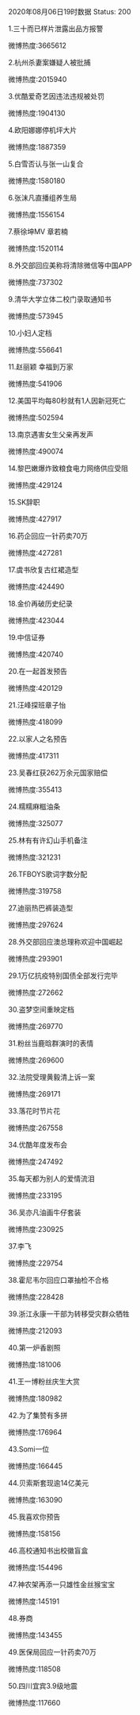 2020年08月06日19时数据
Status: 200

1.三十而已样片泄露出品方报警

微博热度:3665612

2.杭州杀妻案嫌疑人被批捕

微博热度:2015940

3.优酷爱奇艺因违法违规被处罚

微博热度:1904130

4.欧阳娜娜停机坪大片

微博热度:1887359

5.白雪否认与张一山复合

微博热度:1580180

6.张沫凡直播组养生局

微博热度:1556154

7.蔡徐坤MV 章若楠

微博热度:1520114

8.外交部回应美称将清除微信等中国APP

微博热度:737302

9.清华大学立体二校门录取通知书

微博热度:573945

10.小妇人定档

微博热度:556641

11.赵丽颖 幸福到万家

微博热度:541906

12.美国平均每80秒就有1人因新冠死亡

微博热度:502594

13.南京遇害女生父亲再发声

微博热度:490074

14.黎巴嫩爆炸致粮食电力网络供应受阻

微博热度:429124

15.SK辞职

微博热度:427917

16.药企回应一针药卖70万

微博热度:427281

17.虞书欣复古红裙造型

微博热度:424490

18.金价再破历史纪录

微博热度:423044

19.中信证券

微博热度:420740

20.在一起首发预告

微博热度:420129

21.汪峰探班章子怡

微博热度:418099

22.以家人之名预告

微博热度:417311

23.吴春红获262万余元国家赔偿

微博热度:355413

24.糯糯麻糍油条

微博热度:325077

25.林有有许幻山手机备注

微博热度:321231

26.TFBOYS歌词字数分配

微博热度:319758

27.迪丽热巴裤装造型

微博热度:297624

28.外交部回应澳总理称欢迎中国崛起

微博热度:293901

29.1万亿抗疫特别国债全部发行完毕

微博热度:272662

30.盗梦空间重映定档

微博热度:269770

31.粉丝当鹿晗群演时的表情

微博热度:269600

32.法院受理黄毅清上诉一案

微博热度:269171

33.落花时节片花

微博热度:267558

34.优酷年度发布会

微博热度:247492

35.每天都为别人的爱情流泪

微博热度:233195

36.吴亦凡油画牛仔套装

微博热度:230925

37.李飞

微博热度:229754

38.霍尼韦尔回应口罩抽检不合格

微博热度:228428

39.浙江永康一干部为转移受灾群众牺牲

微博热度:212093

40.第一炉香剧照

微博热度:181006

41.王一博粉丝庆生大赏

微博热度:180982

42.为了集赞有多拼

微博热度:176964

43.Somi一位

微博热度:166445

44.贝索斯套现逾14亿美元

微博热度:163090

45.我喜欢你预告

微博热度:158156

46.高校通知书出校徽盲盒

微博热度:154496

47.神农架再添一只雄性金丝猴宝宝

微博热度:145191

48.券商

微博热度:143455

49.医保局回应一针药卖70万

微博热度:118508

50.四川宜宾3.9级地震

微博热度:117660


